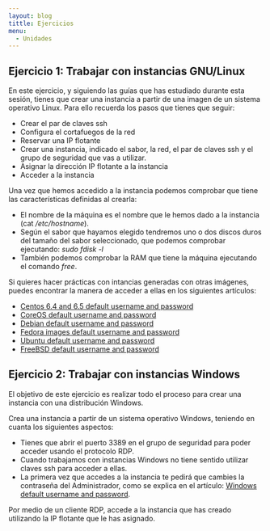 ```yaml
---
layout: blog
tittle: Ejercicios
menu:
  - Unidades
---
```

## Ejercicio 1: Trabajar con instancias GNU/Linux

En este ejercicio, y siguiendo las guías que has estudiado durante esta sesión, 
tienes que crear una instancia a partir de una imagen de un sistema operativo Linux. Para ello recuerda los pasos que tienes que seguir:

* Crear el par de claves ssh
* Configura el cortafuegos de la red
* Reservar una IP flotante
* Crear una instancia, indicado el sabor, la red, el par de claves ssh y el grupo de seguridad que vas a utilizar.
* Asignar la dirección IP flotante a la instancia 
* Acceder a la instancia

Una vez que hemos accedido a la instancia podemos comprobar que tiene las características definidas al crearla:

* El nombre de la máquina es el nombre que le hemos dado a la instancia (cat */etc/hostname*).
* Según el sabor que hayamos elegido tendremos uno o dos discos duros del tamaño del sabor seleccionado, que podemos comprobar ejecutando: *sudo fdisk -l*
* También podemos comprobar la RAM que tiene la máquina ejecutando el comando *free*.

Si quieres hacer prácticas con intancias generadas con otras imágenes, puedes encontrar la manera de acceder a ellas en los siguientes artículos:

* [Centos 6.4 and 6.5 default username and password](https://stackops.zendesk.com/hc/en-us/articles/201923327-Centos-6-4-and-6-5-default-username-and-password)
* [CoreOS default username and password](https://stackops.zendesk.com/hc/en-us/articles/201565975-CoreOS-default-username-and-password)
* [Debian default username and password](https://stackops.zendesk.com/hc/en-us/articles/201923397-Debian-default-username-and-password)
* [Fedora images default username and password](https://stackops.zendesk.com/hc/en-us/articles/201849976-Fedora-images-default-username-and-password)
* [Ubuntu default username and password](https://stackops.zendesk.com/hc/en-us/articles/202298618-Ubuntu-default-username-and-password)
* [FreeBSD default username and password](https://stackops.zendesk.com/hc/en-us/articles/201923427-FreeBSD-default-username-and-password)

## Ejercicio 2: Trabajar con instancias Windows

El objetivo de este ejercicio es realizar todo el proceso para crear una instancia con una distribución Windows.

Crea una instancia a partir de un sistema operativo Windows, teniendo en cuanta los siguientes aspectos:

* Tienes que abrir el puerto 3389 en el grupo de seguridad para poder acceder usando el protocolo RDP.
* Cuando trabajamos con instancias Windows no tiene sentido utilizar claves ssh para acceder a ellas.
* La primera vez que accedes a la instancia te pedirá que cambies la contraseña del Administrador, como se explica en el artículo: [Windows default username and password](https://stackops.zendesk.com/hc/en-us/articles/201565985-Windows-default-username-and-password).

Por medio de un cliente RDP, accede a la instancia que has creado utilizando la IP flotante que le has asignado.
